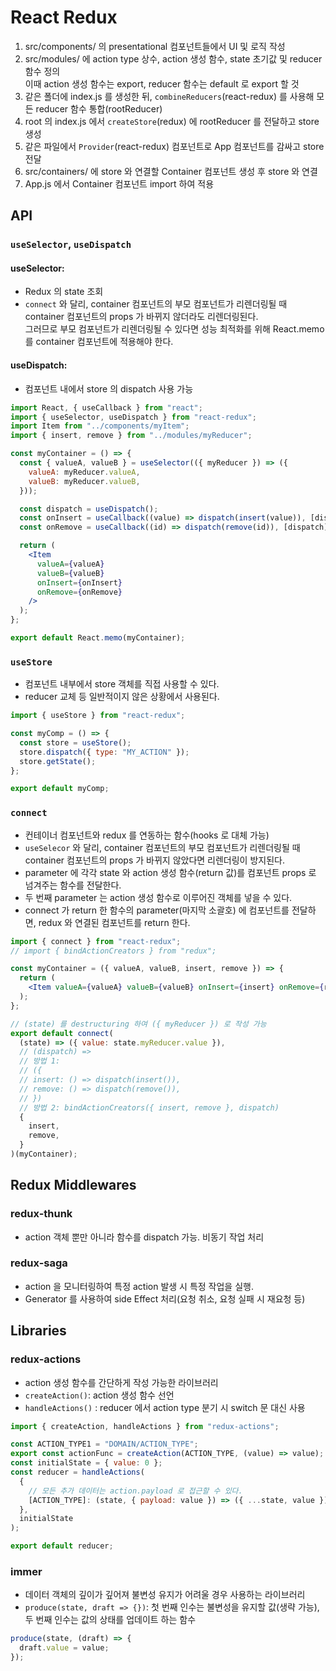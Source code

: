 # React Redux

1. src/components/ 의 presentational 컴포넌트들에서 UI 및 로직 작성
2. src/modules/ 에 action type 상수, action 생성 함수, state 초기값 및 reducer 함수 정의  
   이때 action 생성 함수는 export, reducer 함수는 default 로 export 할 것
3. 같은 폴더에 index.js 를 생성한 뒤, `combineReducers`(react-redux) 를 사용해 모든 reducer 함수 통합(rootReducer)
4. root 의 index.js 에서 `createStore`(redux) 에 rootReducer 를 전달하고 store 생성
5. 같은 파일에서 `Provider`(react-redux) 컴포넌트로 App 컴포넌트를 감싸고 store 전달
6. src/containers/ 에 store 와 연결할 Container 컴포넌트 생성 후 store 와 연결
7. App.js 에서 Container 컴포넌트 import 하여 적용

## API

### `useSelector`, `useDispatch`

#### useSelector:

- Redux 의 state 조회
- `connect` 와 달리, container 컴포넌트의 부모 컴포넌트가 리렌더링될 때 container 컴포넌트의 props 가 바뀌지 않더라도 리렌더링된다.  
  그러므로 부모 컴포넌트가 리렌더링될 수 있다면 성능 최적화를 위해 React.memo 를 container 컴포넌트에 적용해야 한다.

#### useDispatch:

- 컴포넌트 내에서 store 의 dispatch 사용 가능

```jsx
import React, { useCallback } from "react";
import { useSelector, useDispatch } from "react-redux";
import Item from "../components/myItem";
import { insert, remove } from "../modules/myReducer";

const myContainer = () => {
  const { valueA, valueB } = useSelector(({ myReducer }) => ({
    valueA: myReducer.valueA,
    valueB: myReducer.valueB,
  }));

  const dispatch = useDispatch();
  const onInsert = useCallback((value) => dispatch(insert(value)), [dispatch]);
  const onRemove = useCallback((id) => dispatch(remove(id)), [dispatch]);

  return (
    <Item
      valueA={valueA}
      valueB={valueB}
      onInsert={onInsert}
      onRemove={onRemove}
    />
  );
};

export default React.memo(myContainer);
```

### `useStore`

- 컴포넌트 내부에서 store 객체를 직접 사용할 수 있다.
- reducer 교체 등 일반적이지 않은 상황에서 사용된다.

```jsx
import { useStore } from "react-redux";

const myComp = () => {
  const store = useStore();
  store.dispatch({ type: "MY_ACTION" });
  store.getState();
};

export default myComp;
```

### `connect`

- 컨테이너 컴포넌트와 redux 를 연동하는 함수(hooks 로 대체 가능)
- `useSelecor` 와 달리, container 컴포넌트의 부모 컴포넌트가 리렌더링될 때 container 컴포넌트의 props 가 바뀌지 않았다면 리렌더링이 방지된다.
- parameter 에 각각 state 와 action 생성 함수(return 값)를 컴포넌트 props 로 넘겨주는 함수를 전달한다.
- 두 번째 parameter 는 action 생성 함수로 이루어진 객체를 넣을 수 있다.
- connect 가 return 한 함수의 parameter(마지막 소괄호) 에 컴포넌트를 전달하면, redux 와 연결된 컴포넌트를 return 한다.

```jsx
import { connect } from "react-redux";
// import { bindActionCreators } from "redux";

const myContainer = ({ valueA, valueB, insert, remove }) => {
  return (
    <Item valueA={valueA} valueB={valueB} onInsert={insert} onRemove={remove} />
  );
};

// (state) 를 destructuring 하여 ({ myReducer }) 로 작성 가능
export default connect(
  (state) => ({ value: state.myReducer.value }),
  // (dispatch) =>
  // 방법 1:
  // ({
  // insert: () => dispatch(insert()),
  // remove: () => dispatch(remove()),
  // })
  // 방법 2: bindActionCreators({ insert, remove }, dispatch)
  {
    insert,
    remove,
  }
)(myContainer);
```

## Redux Middlewares

### redux-thunk

- action 객체 뿐만 아니라 함수를 dispatch 가능. 비동기 작업 처리

### redux-saga

- action 을 모니터링하여 특정 action 발생 시 특정 작업을 실행.
- Generator 를 사용하여 side Effect 처리(요청 취소, 요청 실패 시 재요청 등)

## Libraries

### redux-actions

- action 생성 함수를 간단하게 작성 가능한 라이브러리
- `createAction()`: action 생성 함수 선언
- `handleActions()` : reducer 에서 action type 분기 시 switch 문 대신 사용

```js
import { createAction, handleActions } from "redux-actions";

const ACTION_TYPE1 = "DOMAIN/ACTION_TYPE";
export const actionFunc = createAction(ACTION_TYPE, (value) => value);
const initialState = { value: 0 };
const reducer = handleActions(
  {
    // 모든 추가 데이터는 action.payload 로 접근할 수 있다.
    [ACTION_TYPE]: (state, { payload: value }) => ({ ...state, value }),
  },
  initialState
);

export default reducer;
```

### immer

- 데이터 객체의 깊이가 깊어져 불변성 유지가 어려울 경우 사용하는 라이브러리
- `produce(state, draft => {})`: 첫 번째 인수는 불변성을 유지할 값(생략 가능), 두 번째 인수는 값의 상태를 업데이트 하는 함수

```js
produce(state, (draft) => {
  draft.value = value;
});
```
